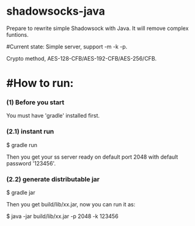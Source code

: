shadowsocks-java
================

Prepare to rewrite simple Shadowsock with Java.
It will remove complex funtions.

#Current state:
Simple server, support -m -k -p.

Crypto method, AES-128-CFB/AES-192-CFB/AES-256/CFB.

#How to run:
=======
### (1) Before you start
You must have 'gradle' installed first.

### (2.1) instant run
$ gradle run

Then you get your ss server ready on default port 2048 with default password '123456'.

### (2.2) generate distributable jar
$ gradle jar

Then you get build/lib/xx.jar, now you can run it as:

$ java -jar build/lib/xx.jar -p 2048 -k 123456
